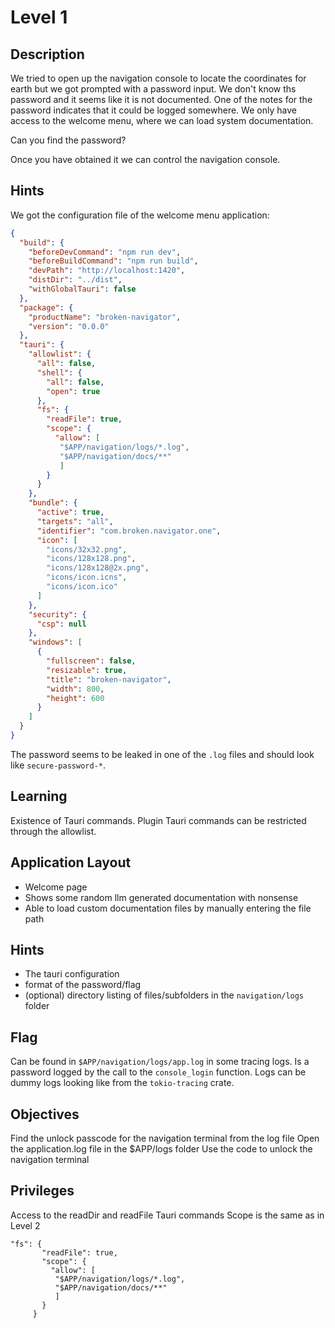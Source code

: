 # Level 1

## Description

We tried to open up the navigation console to locate the coordinates for earth but
we got prompted with a password input. We don't know ths password and it seems
like it is not documented.
One of the notes for the password indicates that it could be logged somewhere.
We only have access to the welcome menu, where we can load system documentation.

Can you find the password?

Once you have obtained it we can control the navigation console.

## Hints

We got the configuration file of the welcome menu application:

```json
{
  "build": {
    "beforeDevCommand": "npm run dev",
    "beforeBuildCommand": "npm run build",
    "devPath": "http://localhost:1420",
    "distDir": "../dist",
    "withGlobalTauri": false
  },
  "package": {
    "productName": "broken-navigator",
    "version": "0.0.0"
  },
  "tauri": {
    "allowlist": {
      "all": false,
      "shell": {
        "all": false,
        "open": true
      },
      "fs": {
        "readFile": true,
        "scope": {
          "allow": [
           "$APP/navigation/logs/*.log",
           "$APP/navigation/docs/**"
           ]
        }
      }
    },
    "bundle": {
      "active": true,
      "targets": "all",
      "identifier": "com.broken.navigator.one",
      "icon": [
        "icons/32x32.png",
        "icons/128x128.png",
        "icons/128x128@2x.png",
        "icons/icon.icns",
        "icons/icon.ico"
      ]
    },
    "security": {
      "csp": null
    },
    "windows": [
      {
        "fullscreen": false,
        "resizable": true,
        "title": "broken-navigator",
        "width": 800,
        "height": 600
      }
    ]
  }
}
```

The password seems to be leaked in one of the `.log` files and should look like `secure-password-*`.

## Learning

Existence of Tauri commands.
Plugin Tauri commands can be restricted through the allowlist.

## Application Layout

- Welcome page
- Shows some random llm generated documentation with nonsense
- Able to load custom documentation files by manually entering the file path

## Hints

- The tauri configuration
- format of the password/flag
- (optional) directory listing of files/subfolders in the `navigation/logs` folder

## Flag

Can be found in `$APP/navigation/logs/app.log` in some tracing logs.
Is a password logged by the call to the `console_login` function.
Logs can be dummy logs looking like from the `tokio-tracing` crate.

## Objectives

Find the unlock passcode for the navigation terminal from the log file
Open the application.log file in the $APP/logs folder
Use the code to unlock the navigation terminal

## Privileges

Access to the readDir and readFile Tauri commands
Scope is the same as in Level 2
```
"fs": {
       "readFile": true,
       "scope": {
         "allow": [
          "$APP/navigation/logs/*.log",
          "$APP/navigation/docs/**"
          ]
       }
     }
```
